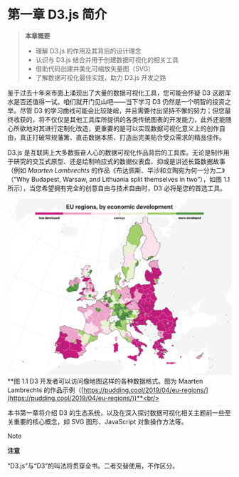 # 第一章 D3.js 简介

> **本章概要**
>
> - 理解 D3.js 的作用及其背后的设计理念
> - 认识与 D3.js 结合并用于创建数据可视化的相关工具
> - 借助代码创建并美化可缩放矢量图（SVG）
> - 了解数据可视化最佳实践，助力 D3.js 开发之路

鉴于过去十年来市面上涌现出了大量的数据可视化工具，您可能会怀疑 D3 这趟浑水是否还值得一试。咱们就开门见山吧——当下学习 D3 仍然是一个明智的投资之举。尽管 D3 的学习曲线可能会比较陡峭，并且需要付出坚持不懈的努力；但您最终收获的，将不仅仅是其他工具库所提供的各类传统图表的开发能力，此外还能随心所欲地对其进行定制化改造，更重要的是可以实现数据可视化意义上的创作自由，真正打破常规藩篱、直击数据本质、打造出完美贴合受众需求的精品佳作。

D3.js 是互联网上大多数振奋人心的数据可视化作品背后的工具库。无论是制作用于研究的交互式原型、还是绘制响应式的数据仪表盘、抑或是讲述长篇数据故事（例如 *Maarten Lambrechts* 的作品《布达佩斯、华沙和立陶宛为何一分为二》（“Why Budapest, Warsaw, and Lithuania split themselves in two”），如图 1.1 所示），当您希望拥有完全的创意自由与技术自由时，D3 必将是您的首选工具。

![图 1.1 D3 开发者可以访问像地图这样的各种数据格式](../../assets/1.1.png)<br/>**图 1.1 D3 开发者可以访问像地图这样的各种数据格式。图为 Maarten Lambrechts 的作品示例（[https://pudding.cool/2019/04/eu-regions/](https://pudding.cool/2019/04/eu-regions/))**<br/>

本书第一章将介绍 D3 的生态系统，以及在深入探讨数据可视化相关主题前一些至关重要的核心概念，如 SVG 图形、JavaScript 对象操作方法等。

> [!note]
>
> **注意**
>
> “D3.js”与“D3”的叫法将贯穿全书。二者交替使用，不作区分。